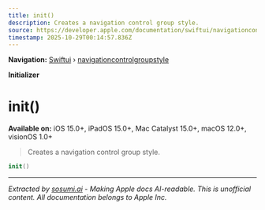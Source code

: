 ```yaml
---
title: init()
description: Creates a navigation control group style.
source: https://developer.apple.com/documentation/swiftui/navigationcontrolgroupstyle/init()
timestamp: 2025-10-29T00:14:57.836Z
---
```


**Navigation:** [Swiftui](/documentation/swiftui) › [navigationcontrolgroupstyle](/documentation/swiftui/navigationcontrolgroupstyle)

**Initializer**

# init()

**Available on:** iOS 15.0+, iPadOS 15.0+, Mac Catalyst 15.0+, macOS 12.0+, visionOS 1.0+

> Creates a navigation control group style.

```swift
init()
```

---

*Extracted by [sosumi.ai](https://sosumi.ai) - Making Apple docs AI-readable.*
*This is unofficial content. All documentation belongs to Apple Inc.*
